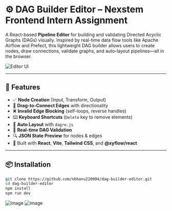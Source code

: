 # ⚙️ DAG Builder Editor – Nexstem Frontend Intern Assignment
A React-based **Pipeline Editor** for building and validating Directed Acyclic Graphs (DAGs) visually. Inspired by real-time data flow tools like Apache Airflow and Prefect, this lightweight DAG builder allows users to create nodes, draw connections, validate graphs, and auto-layout pipelines—all in the browser.

![Editor UI](https://github.com/user-attachments/assets/347eb655-515e-48e7-91d4-0fac9d0e1ec9)

---


## 🚀 Features

- ✅ **Node Creation** (Input, Transform, Output)
- 🔗 **Drag-to-Connect Edges** with directionality
- ❌ **Invalid Edge Blocking** (self-loops, reverse handles)
- ⌨️ **Keyboard Shortcuts** (`Delete` key to remove elements)
- 🔄 **Auto Layout** with `dagre.js`
- 📡 **Real-time DAG Validation**
- 🔍 **JSON State Preview** for nodes & edges
- 🎨 Built with **React**, **Vite**, **Tailwind CSS**, and **@xyflow/react**

---

## 📦 Installation

```bash
git clone https://github.com/nbhanu220904/dag-builder-editor.git
cd dag-builder-editor
npm install
npm run dev

```

![image](https://github.com/user-attachments/assets/ece9e2a5-7d8c-4f29-af09-29ac7d3dc675)
![image](https://github.com/user-attachments/assets/f3c88837-04be-44e2-979d-dc899cc08660)
